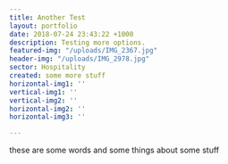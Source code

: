 ```yaml
---
title: Another Test
layout: portfolio
date: 2018-07-24 23:43:22 +1000
description: Testing more options.
featured-img: "/uploads/IMG_2367.jpg"
header-img: "/uploads/IMG_2978.jpg"
sector: Hospitality
created: some more stuff
horizontal-img1: ''
vertical-img1: ''
vertical-img2: ''
horizontal-img2: ''
horizontal-img3: ''

---
```

these are some words and some things about some stuff